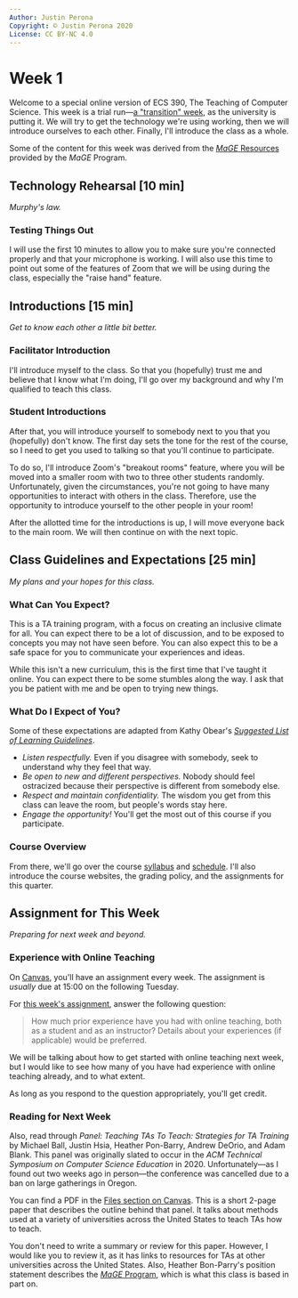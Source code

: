 ```yaml
---
Author: Justin Perona
Copyright: © Justin Perona 2020
License: CC BY-NC 4.0
---
```


# Week 1

Welcome to a special online version of ECS 390, The Teaching of Computer Science.
This week is a trial run—[a "transition" week](https://keepteaching.ucdavis.edu/teach), as the university is putting it.
We will try to get the technology we're using working, then we will introduce ourselves to each other.
Finally, I'll introduce the class as a whole.

Some of the content for this week was derived from the [*MaGE* Resources](https://sites.google.com/mtholyoke.edu/mage-training-curriculum/home) provided by the *MaGE* Program.

## Technology Rehearsal [10 min]

*Murphy's law.*

### Testing Things Out

I will use the first 10 minutes to allow you to make sure you're connected properly and that your microphone is working.
I will also use this time to point out some of the features of Zoom that we will be using during the class, especially the "raise hand" feature.

## Introductions [15 min]

*Get to know each other a little bit better.*

### Facilitator Introduction

I'll introduce myself to the class.
So that you (hopefully) trust me and believe that I know what I'm doing, I'll go over my background and why I'm qualified to teach this class.

### Student Introductions

After that, you will introduce yourself to somebody next to you that you (hopefully) don't know.
The first day sets the tone for the rest of the course, so I need to get you used to talking so that you'll continue to participate.

To do so, I'll introduce Zoom's "breakout rooms" feature, where you will be moved into a smaller room with two to three other students randomly.
Unfortunately, given the circumstances, you're not going to have many opportunities to interact with others in the class.
Therefore, use the opportunity to introduce yourself to the other people in your room!

After the allotted time for the introductions is up, I will move everyone back to the main room.
We will then continue on with the next topic.

## Class Guidelines and Expectations [25 min]

*My plans and your hopes for this class.*

### What Can You Expect?

This is a TA training program, with a focus on creating an inclusive climate for all.
You can expect there to be a lot of discussion, and to be exposed to concepts you may not have seen before.
You can also expect this to be a safe space for you to communicate your experiences and ideas.

While this isn't a new curriculum, this is the first time that I've taught it online.
You can expect there to be some stumbles along the way.
I ask that you be patient with me and be open to trying new things.

### What Do I Expect of You?

Some of these expectations are adapted from Kathy Obear's [*Suggested List of Learning Guidelines*](https://drkathyobear.com/).

* *Listen respectfully.* Even if you disagree with somebody, seek to understand why they feel that way.
* *Be open to new and different perspectives.* Nobody should feel ostracized because their perspective is different from somebody else.
* *Respect and maintain confidentiality.* The wisdom you get from this class can leave the room, but people's words stay here.
* *Engage the opportunity!* You'll get the most out of this course if you participate.

### Course Overview

From there, we'll go over the course [syllabus](../syllabus/syllabus.md) and [schedule](../syllabus/schedule.csv).
I'll also introduce the course websites, the grading policy, and the assignments for this quarter.

## Assignment for This Week

*Preparing for next week and beyond.*

### Experience with Online Teaching

On [Canvas](https://canvas.ucdavis.edu/courses/461800), you'll have an assignment every week.
The assignment is *usually* due at 15:00 on the following Tuesday.

For [this week's assignment](https://canvas.ucdavis.edu/courses/461800/assignments/446264), answer the following question:

> How much prior experience have you had with online teaching, both as a student and as an instructor? Details about your experiences (if applicable) would be preferred.

We will be talking about how to get started with online teaching next week, but I would like to see how many of you have had experience with online teaching already, and to what extent.

As long as you respond to the question appropriately, you'll get credit.

### Reading for Next Week

Also, read through *Panel: Teaching TAs To Teach: Strategies for TA Training* by Michael Ball, Justin Hsia, Heather Pon-Barry, Andrew DeOrio, and Adam Blank.
This panel was originally slated to occur in the *ACM Technical Symposium on Computer Science Education* in 2020.
Unfortunately—as I found out two weeks ago in person—the conference was cancelled due to a ban on large gatherings in Oregon.

You can find a PDF in the [Files section on Canvas](https://canvas.ucdavis.edu/files/8341146/download?download_frd=1).
This is a short 2-page paper that describes the outline behind that panel.
It talks about methods used at a variety of universities across the United States to teach TAs how to teach.

You don't need to write a summary or review for this paper.
However, I would like you to review it, as it has links to resources for TAs at other universities across the United States.
Also, Heather Bon-Parry's position statement describes the [*MaGE* Program](https://sites.google.com/mtholyoke.edu/mage-training-curriculum/home), which is what this class is based in part on.
